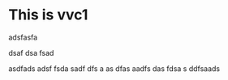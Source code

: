 # This is vvc1

adsfasfa

dsaf
dsa
fsad

asdfads adsf
fsda
 sadf
 dfs
 a as
 dfas
  aadfs
  das
  fdsa
   s
ddfsaads
